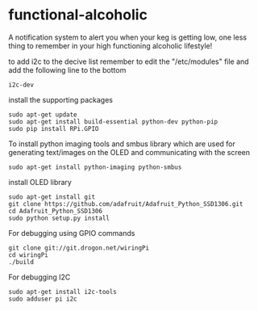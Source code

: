 functional-alcoholic
====================

A notification system to alert you when your keg is getting low, one less thing to remember in your high functioning alcoholic lifestyle!

to add i2c to the decive list remember to edit the "/etc/modules" file and add the following line to the bottom
```
i2c-dev
```

install the supporting packages
```
sudo apt-get update
sudo apt-get install build-essential python-dev python-pip
sudo pip install RPi.GPIO
```

To install python imaging tools and smbus library which are used for generating text/images on the OLED and communicating with the screen
```
sudo apt-get install python-imaging python-smbus
```

install OLED library
```
sudo apt-get install git
git clone https://github.com/adafruit/Adafruit_Python_SSD1306.git
cd Adafruit_Python_SSD1306
sudo python setup.py install
```

For debugging using GPIO commands
```
git clone git://git.drogon.net/wiringPi
cd wiringPi
./build
```

For debugging I2C
```
sudo apt-get install i2c-tools
sudo adduser pi i2c
```
